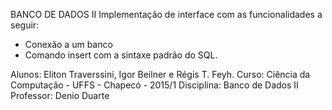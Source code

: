 BANCO DE DADOS II
Implementação de interface com as funcionalidades a seguir:
 - Conexão a um banco
 - Comando insert com a sintaxe padrão do SQL.

Alunos: Eliton Traverssini, Igor Beilner e Régis T. Feyh.
Curso: Ciência da Computação - UFFS - Chapecó - 2015/1
Disciplina: Banco de Dados II
Professor: Denio Duarte
